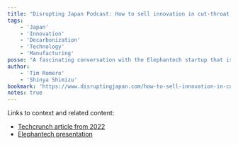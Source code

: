 ```yaml
---
title: "Disrupting Japan Podcast: How to sell innovation in cut-throat, low-margin industries"
tags:
    - 'Japan'
    - 'Innovation'
    - 'Decarbonization'
    - 'Technology'
    - 'Manufacturing'
posse: "A fascinating conversation with the Elephantech startup that is changing the manufacturing of printed circuit boards (PCB) from a subtractive to additive by using ink-jet printing process; reducing waste and manufacturing costs and helping to make a much-needed decarbonisation shift in the tech industry."
author:
    - 'Tim Romero'
    - 'Shinya Shimizu'
bookmark: 'https://www.disruptingjapan.com/how-to-sell-innovation-in-cut-throat-low-margin-industries/'
notes: true
---
```


Links to context and related content:

- [Techcrunch article from 2022](https://techcrunch.com/2022/11/17/elephantech-wants-to-create-circuit-boards-that-are-kinder-to-the-environment/)
- [Elephantech presentation](https://www.youtube.com/watch?v=6atSBDg5uGM)